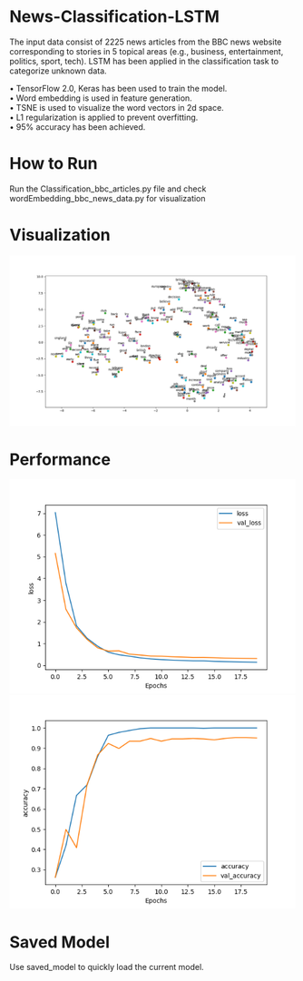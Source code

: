 # News-Classification-LSTM

The input data consist of 2225 news articles from the BBC news website corresponding to stories in 5 topical areas (e.g., business, entertainment, politics, sport, tech). LSTM has been applied in the classification task to categorize unknown data. <br/>

• TensorFlow 2.0, Keras has been used to train the model.<br/>
• Word embedding is used in feature generation.<br/>
• TSNE is used to visualize the word vectors in 2d space.<br/>
• L1 regularization is applied to prevent overfitting.<br/>
• 95% accuracy has been achieved.<br/>

# How to Run

Run the Classification_bbc_articles.py file and check wordEmbedding_bbc_news_data.py for visualization

# Visualization 

![Loss Fuction](visualization.png)

# Performance

![Loss Fuction](loss_function.png)
![Accuracy](accuracy.png)

# Saved Model

Use saved_model to quickly load the current model.

